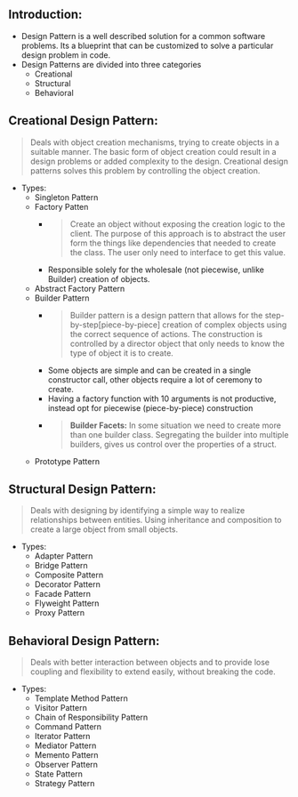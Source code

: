 ## Introduction:
* Design Pattern is a well described solution for a common software problems. Its a blueprint that can be customized to solve a particular design problem in code.
* Design Patterns are divided into three categories
  * Creational 
  * Structural
  * Behavioral

## Creational Design Pattern:
> Deals with object creation mechanisms, trying to create objects in a suitable manner. The basic form of object creation could result in a design problems or added complexity to the design. Creational design patterns solves this problem by controlling the object creation.
* Types:
  * Singleton Pattern
  * Factory Patten 
    * > Create an object without exposing the creation logic to the client. The purpose of this approach is to abstract the user form the things like dependencies that needed to create the class. The user only need to interface to get this value.
    * Responsible solely for the wholesale (not piecewise, unlike Builder) creation of objects. 
  * Abstract Factory Pattern
  * Builder Pattern
    * > Builder pattern is a design pattern that allows for the step-by-step[piece-by-piece] creation of complex objects using the correct sequence of actions. The construction is controlled by a director object that only needs to know the type of object it is to create. 
    * Some objects are simple and can be created in a single constructor call, other objects require a lot of ceremony to create.
    * Having a factory function with 10 arguments is not productive, instead opt for piecewise (piece-by-piece) construction
    * > **Builder Facets:** In some situation we need to create more than one builder class. Segregating the builder into multiple builders, gives us control over the properties of a struct.
  * Prototype Pattern

## Structural Design Pattern:
> Deals with designing by identifying a simple way to realize relationships between entities. Using inheritance and composition to create a large object from small objects.
* Types:
  * Adapter Pattern
  * Bridge Pattern
  * Composite Pattern
  * Decorator Pattern
  * Facade Pattern
  * Flyweight Pattern
  * Proxy Pattern

## Behavioral Design Pattern:
> Deals with better interaction between objects and to provide lose coupling and flexibility to extend easily, without breaking the code.
* Types:
  * Template Method Pattern
  * Visitor Pattern
  * Chain of Responsibility Pattern
  * Command Pattern
  * Iterator Pattern
  * Mediator Pattern
  * Memento Pattern
  * Observer Pattern
  * State Pattern
  * Strategy Pattern